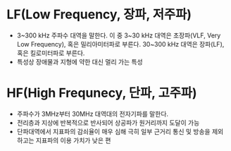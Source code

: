 # LF(Low Frequency, 장파, 저주파)
* 3~300 kHz 주파수 대역을 말한다. 이 중 3~30 kHz 대역은 초장파(VLF, Very Low Frequency), 혹은 밀리아미터파로 부른다. 30~300 kHz 대역은 장파(LF), 혹은 킬로미터파로 부른다.
* 특성상 장애물과 지형에 약한 대신 멀리 가는 특성


# HF(High Frequnecy, 단파, 고주파)
*  주파수가 3MHz부터 30MHz 대역대의 전자기파를 말한다.
*  전리층과 지상에 반복적으로 반사되어 상공파가 원거리까지 도달이 가능
*  단파대역에서 지표파의 감쇠율이 매우 심해 극히 일부 근거리 통신 및 방송을 제외하고는 지표파의 이용 가치가 낮은 편
